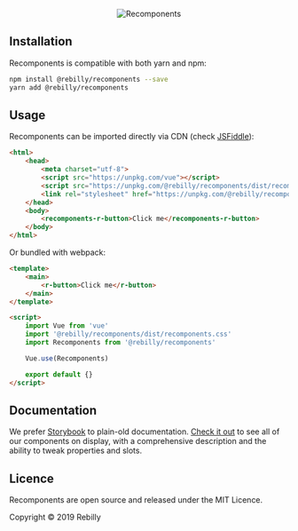 <p align="center">
    <img alt="Recomponents"  src="https://media.giphy.com/media/Up1Otz0EISNQcDGmlc/giphy.gif">
</p>

## Installation

Recomponents is compatible with both yarn and npm:

```bash
npm install @rebilly/recomponents --save
yarn add @rebilly/recomponents
```

## Usage

Recomponents can be imported directly via CDN (check [JSFiddle](https://jsfiddle.net/kjz0h3pb/)):

```html
<html>
    <head>
        <meta charset="utf-8">
        <script src="https://unpkg.com/vue"></script>
        <script src="https://unpkg.com/@rebilly/recomponents/dist/recomponents.js"></script>
        <link rel="stylesheet" href="https://unpkg.com/@rebilly/recomponents/dist/recomponents.css">
    </head>
    <body>
        <recomponents-r-button>Click me</recomponents-r-button>
    </body>
</html>
```

Or bundled with webpack:

```html
<template>
    <main>
        <r-button>Click me</r-button>
    </main>
</template>

<script>
    import Vue from 'vue'
    import '@rebilly/recomponents/dist/recomponents.css'
    import Recomponents from '@rebilly/recomponents'

    Vue.use(Recomponents)

    export default {}
</script>
```

## Documentation

We prefer [Storybook](https://storybook.js.org/) to plain-old documentation. [Check it out](https://recomponents.rebilly.com/) to see all of our components on display, with a comprehensive description and the ability to tweak properties and slots.

## Licence

Recomponents are open source and released under the MIT Licence.

Copyright © 2019 Rebilly
